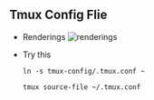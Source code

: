 ## Tmux Config Flie

- Renderings
![renderings](https://raw.githubusercontent.com/almasgeek/tmux-config/master/tmux.png)
- Try this


      ln -s tmux-config/.tmux.conf ~
    
      tmux source-file ~/.tmux.conf

